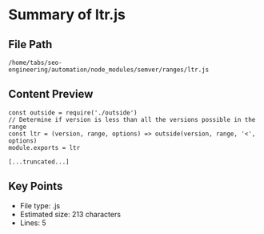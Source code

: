 # Summary of ltr.js
  
## File Path
`/home/tabs/seo-engineering/automation/node_modules/semver/ranges/ltr.js`

## Content Preview
```
const outside = require('./outside')
// Determine if version is less than all the versions possible in the range
const ltr = (version, range, options) => outside(version, range, '<', options)
module.exports = ltr

[...truncated...]
```

## Key Points
- File type: .js
- Estimated size: 213 characters
- Lines: 5
